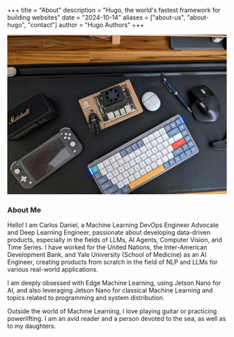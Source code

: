 +++
title = "About"
description = "Hugo, the world's fastest framework for building websites"
date = "2024-10-14"
aliases = ["about-us", "about-hugo", "contact"]
author = "Hugo Authors"
+++


![](https://github.com/carlosjimenez88M/carlosjimenez88m.github.io/blob/master/images/WhatsApp%20Image%202024-10-14%20at%2016.49.46.jpeg?raw=true)

### About Me 

Hello! I am Carlos Daniel, a Machine Learning DevOps Engineer Advocate and Deep Learning Engineer, passionate about developing data-driven products, especially in the fields of LLMs, AI Agents, Computer Vision, and Time Series. I have worked for the United Nations, the Inter-American Development Bank, and Yale University (School of Medicine) as an AI Engineer, creating products from scratch in the field of NLP and LLMs for various real-world applications.

I am deeply obsessed with Edge Machine Learning, using Jetson Nano for AI, and also leveraging Jetson Nano for classical Machine Learning and topics related to programming and system distribution.

Outside the world of Machine Learning, I love playing guitar or practicing powerlifting. I am an avid reader and a person devoted to the sea, as well as to my daughters.
